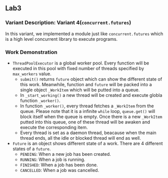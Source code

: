 ## Lab3 
### Variant Description: Variant 4(`concurrent.futures`)
In this variant, we implemented a module just like `concurrent.futures` which is a high level concurrent library to execute programs.
### Work Demonstration
* `ThreadPoolExecutor` is a global worker pool. Every function will be executed in this pool with fixed number of threads specified by `max_workers` value.  
    - `submit()` returns `future` object which can show the different state of this work. Meanwhile, function and `future` will be packed into a single object `_WorkItem` which will be putted into a queue.    
    - In `_start_working()` a new thread will be created and execute globla function `_worker()`.  
    - In function `_worker()`, every thread fetches a `_WorkItem` from the queue. Please note that it is a infinite `while` loop, `queue.get()` will block itself when the queue is empty. Once there is a new `_WorkItem` putted into this queue, one of these thread will be awaken and execute the corresponding item.  
    - Every thread is set as a daemon thread, beacause when the main thread ends, all the idle or blocked thread will end as well.
* `Future` is an object shows different state of a work. There are 4 different states of a `future`.  
    - `PENDING`: When a new job has been created.  
    - `RUNNING`: When a job is running.  
    - `FINISHED`: When a job has been done.  
    - `CANCELLED`: When a job was cancelled.